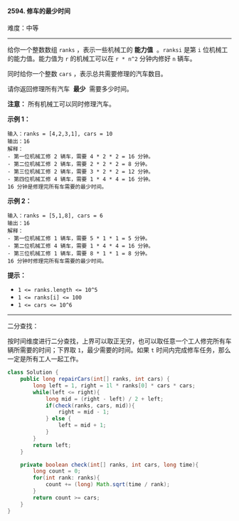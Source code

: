 #### 2594. 修车的最少时间

难度：中等

---

给你一个整数数组 `ranks` ，表示一些机械工的  **能力值**  。`ranksi` 是第 `i` 位机械工的能力值。能力值为 `r` 的机械工可以在 `r * n^2` 分钟内修好 `n` 辆车。

同时给你一个整数 `cars` ，表示总共需要修理的汽车数目。

请你返回修理所有汽车  **最少**  需要多少时间。

 **注意：** 所有机械工可以同时修理汽车。

 **示例 1：** 

```
输入：ranks = [4,2,3,1], cars = 10
输出：16
解释：
- 第一位机械工修 2 辆车，需要 4 * 2 * 2 = 16 分钟。
- 第二位机械工修 2 辆车，需要 2 * 2 * 2 = 8 分钟。
- 第三位机械工修 2 辆车，需要 3 * 2 * 2 = 12 分钟。
- 第四位机械工修 4 辆车，需要 1 * 4 * 4 = 16 分钟。
16 分钟是修理完所有车需要的最少时间。
```

 **示例 2：** 

```
输入：ranks = [5,1,8], cars = 6
输出：16
解释：
- 第一位机械工修 1 辆车，需要 5 * 1 * 1 = 5 分钟。
- 第二位机械工修 4 辆车，需要 1 * 4 * 4 = 16 分钟。
- 第三位机械工修 1 辆车，需要 8 * 1 * 1 = 8 分钟。
16 分钟时修理完所有车需要的最少时间。
```

 **提示：** 

*   `1 <= ranks.length <= 10^5`
*   `1 <= ranks[i] <= 100`
*   `1 <= cars <= 10^6`

---

二分查找：

按时间维度进行二分查找，上界可以取正无穷，也可以取任意一个工人修完所有车辆所需要的时间；下界取 `1`，最少需要的时间。如果 `t` 时间内完成修车任务，那么一定是所有工人一起工作。

```Java
class Solution {
    public long repairCars(int[] ranks, int cars) {
        long left = 1, right = 1l * ranks[0] * cars * cars;
        while(left <= right){
            long mid = (right - left) / 2 + left;
            if(check(ranks, cars, mid)){
                right = mid - 1;
            } else {
                left = mid + 1;
            }
        }
        return left;
    }

    private boolean check(int[] ranks, int cars, long time){
        long count = 0;
        for(int rank: ranks){
            count += (long) Math.sqrt(time / rank);
        }
        return count >= cars;
    }
}
```